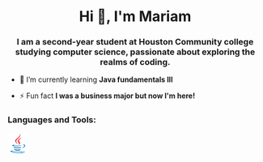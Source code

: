 <h1 align="center">Hi 👋, I'm Mariam</h1>
<h3 align="center">I am a second-year student at Houston Community college studying computer science, passionate about exploring the realms of coding.</h3>

- 🌱 I’m currently learning **Java fundamentals III**

- ⚡ Fun fact **I was a business major but now I'm here!**


<h3 align="left">Languages and Tools:</h3>
<p align="left"> <a href="https://www.java.com" target="_blank" rel="noreferrer"> <img src="https://raw.githubusercontent.com/devicons/devicon/master/icons/java/java-original.svg" alt="java" width="40" height="40"/> </a> </p>


